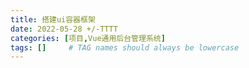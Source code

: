 ```yaml
---
title: 搭建ui容器框架
date: 2022-05-28 +/-TTTT
categories: [项目,Vue通用后台管理系统]
tags: []     # TAG names should always be lowercase
---
```


